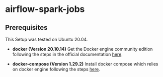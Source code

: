 # airflow-spark-jobs

## Prerequisites

This Setup was tested on Ubuntu 20.04.

- **docker (Version 20.10.14)**
Get the Docker engine community edition following the steps in the official documentation [here](https://docs.docker.com/install/linux/docker-ce/ubuntu/).

- **docker-compose (Version 1.29.2)**
Install docker compose which relies on docker engine following the steps [here](https://docs.docker.com/compose/install/).
